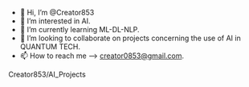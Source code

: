 - 👋 Hi, I’m @Creator853
- 👀 I’m interested in AI.
- 🌱 I’m currently learning ML-DL-NLP.
- 💞️ I’m looking to collaborate on projects concerning the use of AI in QUANTUM TECH.
- 📫 How to reach me --> creator0853@gmail.com.

<!---
Creator853/Creator853 is a ✨ special ✨ repository because its `README.md` (this file) appears on your GitHub profile.
You can click the Preview link to take a look at your changes.
--->
Creator853/AI_Projects
